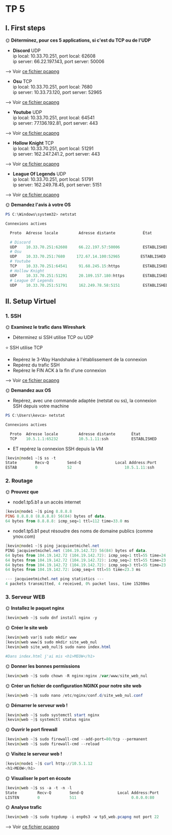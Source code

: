 # TP 5

## I. First steps

🌞 **Déterminez, pour ces 5 applications, si c'est du TCP ou de l'UDP**

- **Discord** UDP  
ip local: 10.33.70.251, port local: 62608  
ip server: 66.22.197.143, port server: 50006  

--> Voir [ce fichier pcapng](tp5_trame1.pcapng)

- **Osu** TCP  
ip local: 10.33.70.251, port local: 7680  
ip server: 10.33.73.120, port server: 52965  

--> Voir [ce fichier pcapng](tp5_trame2.pcapng)

- **Youtube** UDP  
ip local: 10.33.70.251, prot local: 64541  
ip server: 77.136.192.81, port server: 443  

--> Voir [ce fichier pcapng](tp5_trame3.pcapng)

- **Hollow Knight** TCP  
ip local: 10.33.70.251, port local: 51291  
ip server: 162.247.241.2, port server: 443  

--> Voir [ce fichier pcapng](tp5_trame4.pcapng)

- **League Of Legends** UDP  
ip local: 10.33.70.251, port local: 51791   
ip server: 162.249.78.45, port server: 5151  

--> Voir [ce fichier pcapng](tp5_trame5.pcapng)

🌞 **Demandez l'avis à votre OS**
```powershell
PS C:\Windows\system32> netstat

Connexions actives

  Proto  Adresse locale         Adresse distante            État

  # Discord
  UDP    10.33.70.251:62608     66.22.197.57:50006          ESTABLISHED
  # Osu
  UDP    10.33.70.251:7680     172.67.14.100:52965         ESTABLISHED
  # Youtube
  TCP    10.33.70.251:64541     91.68.245.15:https          ESTABLISHED
  # Hollow Knight
  UDP    10.33.70.251:51291     20.109.157.180:https        ESTABLISHED
  # League Of Legends
  UDP    10.33.70.251:51791     162.249.78.58:5151          ESTABLISHED
  ```

## II. Setup Virtuel
### 1. SSH

🌞 **Examinez le trafic dans Wireshark**

- Déterminez si SSH utilise TCP ou UDP

⭐ SSH utilise TCP

- Repérez le 3-Way Handshake à l'établissement de la connexion
- Repérez du trafic SSH
- Repérez le FIN ACK à la fin d'une connexion

--> Voir [ce fichier pcapng](tp5_3_way.pcapng)

🌞 **Demandez aux OS**

- Repérez, avec une commande adaptée (netstat ou ss), la connexion SSH depuis votre machine

```powershell
PS C:\Users\kevca> netstat

Connexions actives

  Proto  Adresse locale         Adresse distante       État
  TCP    10.5.1.1:65232         10.5.1.11:ssh          ESTABLISHED
```

- ET repérez la connexion SSH depuis la VM

```powershell
[kevin@node1 ~]$ ss -t
State        Recv-Q        Send-Q               Local Address:Port               Peer Address:Port        Process
ESTAB        0             52                       10.5.1.11:ssh                    10.5.1.1:65232
```

### 2. Routage

🌞 **Prouvez que**

- node1.tp5.b1 a un accès internet
```powershell
[kevin@node1 ~]$ ping 8.8.8.8
PING 8.8.8.8 (8.8.8.8) 56(84) bytes of data.
64 bytes from 8.8.8.8: icmp_seq=1 ttl=112 time=33.0 ms
```

- node1.tp5.b1 peut résoudre des noms de domaine publics (comme ynov.com)
```powershell
[kevin@node1 ~]$ ping jacquieetmichel.net
PING jacquieetmichel.net (104.19.142.72) 56(84) bytes of data.
64 bytes from 104.19.142.72 (104.19.142.72): icmp_seq=1 ttl=55 time=24.0 ms
64 bytes from 104.19.142.72 (104.19.142.72): icmp_seq=2 ttl=55 time=23.0 ms
64 bytes from 104.19.142.72 (104.19.142.72): icmp_seq=3 ttl=55 time=23.5 ms
64 bytes from 104.19.142.72: icmp_seq=4 ttl=55 time=23.3 ms

--- jacquieetmichel.net ping statistics ---
4 packets transmitted, 4 received, 0% packet loss, time 15208ms
```

### 3. Serveur WEB  

🌞 **Installez le paquet nginx**  

```powershell
[kevin@web ~]$ sudo dnf install nginx -y
```

🌞 **Créer le site web**  

```powershell
[kevin@web var]$ sudo mkdir www
[kevin@web www]$ sudo mkdir site_web_nul
[kevin@web site_web_nul]$ sudo nano index.html

#Dans index.html j'ai mis <h1>MEOW</h1>
```

🌞 **Donner les bonnes permissions**

```powershell
[kevin@web ~]$ sudo chown -R nginx:nginx /var/www/site_web_nul
```

🌞 **Créer un fichier de configuration NGINX pour notre site web**

```powershell
[kevin@web ~]$ sudo nano /etc/nginx/conf.d/site_web_nul.conf
```

🌞 **Démarrer le serveur web !**

```powershell
[kevin@web ~]$ sudo systemctl start nginx
[kevin@web ~]$ systemctl status nginx
```

🌞 **Ouvrir le port firewall**

```powershell
[kevin@web ~]$ sudo firewall-cmd --add-port=80/tcp --permanent
[kevin@web ~]$ sudo firewall-cmd --reload
```

🌞 **Visitez le serveur web !**

```powershell
[kevin@node1 ~]$ curl http://10.5.1.12
<h1>MEOW</h1>
```

🌞 **Visualiser le port en écoute**

```powershell
[kevin@web ~]$ ss -a -t -n -l
State         Recv-Q        Send-Q               Local Address:Port               Peer Address:Port       Process
LISTEN        0             511                        0.0.0.0:80                      0.0.0.0:*
```

🌞 **Analyse trafic**

```powershell
[kevin@web ~]$ sudo tcpdump -i enp0s3 -w tp5_web.pcapng not port 22
```
--> Voir [ce fichier pcapng](tp5_web.pcapng)
